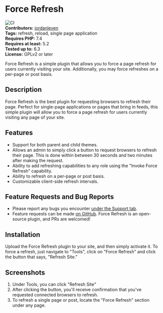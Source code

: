 # Force Refresh

![CI](https://github.com/jordanleven/force-refresh/workflows/CI/badge.svg)\
**Contributors:** [jordanleven](https://profiles.wordpress.org/jordanleven)\
**Tags:** refresh, reload, single page application\
**Requires PHP:** 7.4\
**Requires at least:** 5.2\
**Tested up to:** 6.3\
**License:** GPLv2 or later

Force Refresh is a simple plugin that allows you to force a page refresh for users currently visiting your site. Additionally, you may force refreshes on a per-page or post basis.

## Description

Force Refresh is the best plugin for requesting browsers to refresh their page. Perfect for single-page applications or pages that bring in feeds, this simple plugin will allow you to force a page refresh for users currently visiting any page of your site.

## Features

- Support for both parent and child themes.
- Allows an admin to simply click a button to request browsers to refresh their page. This is done within between 30 seconds and two minutes after making the request.
- Ability to add refreshing capabilities to any role using the "Invoke Force Refresh" capability.
- Ability to refresh on a per-page or post basis.
- Customizable client-side refresh intervals.

## Feature Requests and Bug Reports

- Please report any bugs you encounter [under the Support tab](https://wordpress.org/support/plugin/force-refresh).
- Feature requests can be made [on GitHub](https://github.com/jordanleven/force-refresh/issues). Force Refresh is an open-source plugin, and PRs are welcomed!

## Installation

Upload the Force Refresh plugin to your site, and then simply activate it. To force a refresh, just navigate to "Tools", click on "Force Refresh" and click the button that says, "Refresh Site."

## Screenshots

1. Under Tools, you can click "Refresh Site"
2. After clicking the button, you'll receive confirmation that you've requested connected browsers to refresh.
3. To refresh a single page or post, locate the "Force Refresh" section under any page.

